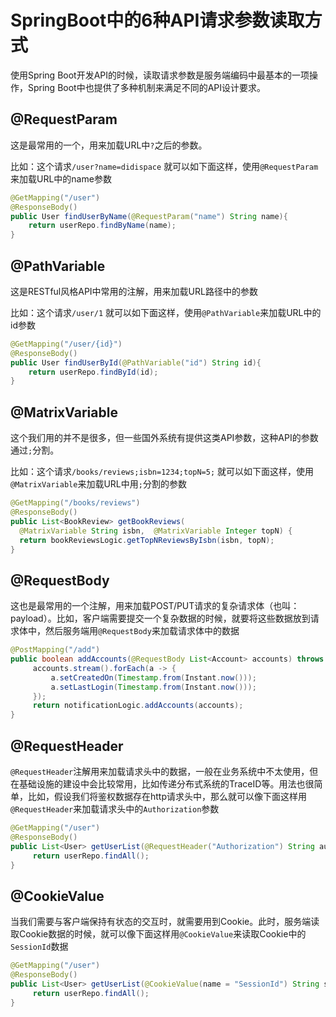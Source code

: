 # SpringBoot中的6种API请求参数读取方式

使用Spring Boot开发API的时候，读取请求参数是服务端编码中最基本的一项操作，Spring Boot中也提供了多种机制来满足不同的API设计要求。

## **@RequestParam**

这是最常用的一个，用来加载URL中`?`之后的参数。

比如：这个请求`/user?name=didispace` 就可以如下面这样，使用`@RequestParam`来加载URL中的name参数

```java
@GetMapping("/user")
@ResponseBody()
public User findUserByName(@RequestParam("name") String name){ 
    return userRepo.findByName(name);
}
```

## **@PathVariable**

这是RESTful风格API中常用的注解，用来加载URL路径中的参数

比如：这个请求`/user/1` 就可以如下面这样，使用`@PathVariable`来加载URL中的id参数

```java
@GetMapping("/user/{id}")
@ResponseBody()
public User findUserById(@PathVariable("id") String id){ 
    return userRepo.findById(id);
}
```

## **@MatrixVariable**

这个我们用的并不是很多，但一些国外系统有提供这类API参数，这种API的参数通过`;`分割。

比如：这个请求`/books/reviews;isbn=1234;topN=5;` 就可以如下面这样，使用`@MatrixVariable`来加载URL中用`;`分割的参数

```java
@GetMapping("/books/reviews")
@ResponseBody()
public List<BookReview> getBookReviews( 
  @MatrixVariable String isbn,  @MatrixVariable Integer topN) {
  return bookReviewsLogic.getTopNReviewsByIsbn(isbn, topN);
}
```

## **@RequestBody**

这也是最常用的一个注解，用来加载POST/PUT请求的复杂请求体（也叫：payload）。比如，客户端需要提交一个复杂数据的时候，就要将这些数据放到请求体中，然后服务端用`@RequestBody`来加载请求体中的数据

```java
@PostMapping("/add")
public boolean addAccounts(@RequestBody List<Account> accounts) throws SQLException {
     accounts.stream().forEach(a -> {
         a.setCreatedOn(Timestamp.from(Instant.now()));
         a.setLastLogin(Timestamp.from(Instant.now()));
     });
     return notificationLogic.addAccounts(accounts);
}
```

## **@RequestHeader**

`@RequestHeader`注解用来加载请求头中的数据，一般在业务系统中不太使用，但在基础设施的建设中会比较常用，比如传递分布式系统的TraceID等。用法也很简单，比如，假设我们将鉴权数据存在http请求头中，那么就可以像下面这样用`@RequestHeader`来加载请求头中的`Authorization`参数

```java
@GetMapping("/user")
@ResponseBody()
public List<User> getUserList(@RequestHeader("Authorization") String authToken) {
     return userRepo.findAll();
}
```

## **@CookieValue**

当我们需要与客户端保持有状态的交互时，就需要用到Cookie。此时，服务端读取Cookie数据的时候，就可以像下面这样用`@CookieValue`来读取Cookie中的`SessionId`数据

```java
@GetMapping("/user")
@ResponseBody()
public List<User> getUserList(@CookieValue(name = "SessionId") String sessionId) {
     return userRepo.findAll();
}
```
